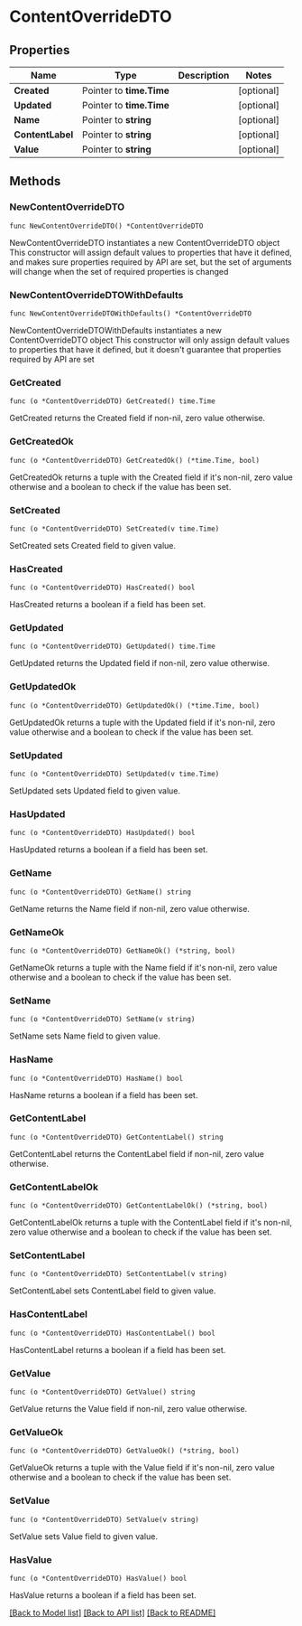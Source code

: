# ContentOverrideDTO

## Properties

Name | Type | Description | Notes
------------ | ------------- | ------------- | -------------
**Created** | Pointer to **time.Time** |  | [optional] 
**Updated** | Pointer to **time.Time** |  | [optional] 
**Name** | Pointer to **string** |  | [optional] 
**ContentLabel** | Pointer to **string** |  | [optional] 
**Value** | Pointer to **string** |  | [optional] 

## Methods

### NewContentOverrideDTO

`func NewContentOverrideDTO() *ContentOverrideDTO`

NewContentOverrideDTO instantiates a new ContentOverrideDTO object
This constructor will assign default values to properties that have it defined,
and makes sure properties required by API are set, but the set of arguments
will change when the set of required properties is changed

### NewContentOverrideDTOWithDefaults

`func NewContentOverrideDTOWithDefaults() *ContentOverrideDTO`

NewContentOverrideDTOWithDefaults instantiates a new ContentOverrideDTO object
This constructor will only assign default values to properties that have it defined,
but it doesn't guarantee that properties required by API are set

### GetCreated

`func (o *ContentOverrideDTO) GetCreated() time.Time`

GetCreated returns the Created field if non-nil, zero value otherwise.

### GetCreatedOk

`func (o *ContentOverrideDTO) GetCreatedOk() (*time.Time, bool)`

GetCreatedOk returns a tuple with the Created field if it's non-nil, zero value otherwise
and a boolean to check if the value has been set.

### SetCreated

`func (o *ContentOverrideDTO) SetCreated(v time.Time)`

SetCreated sets Created field to given value.

### HasCreated

`func (o *ContentOverrideDTO) HasCreated() bool`

HasCreated returns a boolean if a field has been set.

### GetUpdated

`func (o *ContentOverrideDTO) GetUpdated() time.Time`

GetUpdated returns the Updated field if non-nil, zero value otherwise.

### GetUpdatedOk

`func (o *ContentOverrideDTO) GetUpdatedOk() (*time.Time, bool)`

GetUpdatedOk returns a tuple with the Updated field if it's non-nil, zero value otherwise
and a boolean to check if the value has been set.

### SetUpdated

`func (o *ContentOverrideDTO) SetUpdated(v time.Time)`

SetUpdated sets Updated field to given value.

### HasUpdated

`func (o *ContentOverrideDTO) HasUpdated() bool`

HasUpdated returns a boolean if a field has been set.

### GetName

`func (o *ContentOverrideDTO) GetName() string`

GetName returns the Name field if non-nil, zero value otherwise.

### GetNameOk

`func (o *ContentOverrideDTO) GetNameOk() (*string, bool)`

GetNameOk returns a tuple with the Name field if it's non-nil, zero value otherwise
and a boolean to check if the value has been set.

### SetName

`func (o *ContentOverrideDTO) SetName(v string)`

SetName sets Name field to given value.

### HasName

`func (o *ContentOverrideDTO) HasName() bool`

HasName returns a boolean if a field has been set.

### GetContentLabel

`func (o *ContentOverrideDTO) GetContentLabel() string`

GetContentLabel returns the ContentLabel field if non-nil, zero value otherwise.

### GetContentLabelOk

`func (o *ContentOverrideDTO) GetContentLabelOk() (*string, bool)`

GetContentLabelOk returns a tuple with the ContentLabel field if it's non-nil, zero value otherwise
and a boolean to check if the value has been set.

### SetContentLabel

`func (o *ContentOverrideDTO) SetContentLabel(v string)`

SetContentLabel sets ContentLabel field to given value.

### HasContentLabel

`func (o *ContentOverrideDTO) HasContentLabel() bool`

HasContentLabel returns a boolean if a field has been set.

### GetValue

`func (o *ContentOverrideDTO) GetValue() string`

GetValue returns the Value field if non-nil, zero value otherwise.

### GetValueOk

`func (o *ContentOverrideDTO) GetValueOk() (*string, bool)`

GetValueOk returns a tuple with the Value field if it's non-nil, zero value otherwise
and a boolean to check if the value has been set.

### SetValue

`func (o *ContentOverrideDTO) SetValue(v string)`

SetValue sets Value field to given value.

### HasValue

`func (o *ContentOverrideDTO) HasValue() bool`

HasValue returns a boolean if a field has been set.


[[Back to Model list]](../README.md#documentation-for-models) [[Back to API list]](../README.md#documentation-for-api-endpoints) [[Back to README]](../README.md)



